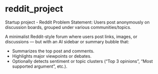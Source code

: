 # reddit_project
Startup project - Reddit
Problem Statement:
Users post anonymously on discussion boards, grouped under various communities/topics.

A minimalist Reddit-style forum where users post links, images, or discussions — but with an AI sidebar or summary bubble that:
- Summarizes the top post and comments.
- Highlights major viewpoints or debates.
- Optionally detects sentiment or topic clusters (“Top 3 opinions”, “Most supported argument”, etc.).
